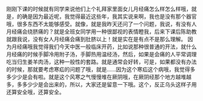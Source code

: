 刚刚下课的时候就有同学来说他们上个礼拜家里面女儿月经痛怎么样怎么样哦，就是，的确是因为最近呢，我觉得最近这些年，我其实说来啊，我也是没有那个器官哦，很多东西不太能够感受。就像，就是我昨天还问了一个问题，我说，有没有人月经痛会绕脐痛的？就是全班女同学用一种很鄙视的表情瞪我，后来下课后陈助教就跟我说，没有女人月经痛会痛到肚脐以上！就是实在是有点不是那么理解。
因为月经痛哦我觉得我们今天中医一般临床开药，比如说那种很普通的开法，就什么月经痛的时候手脚冷用附子汤，手脚热用温经汤，然后，如果是会痛的人平常调理吃当归生姜羊肉汤，这种一般性的套路。就是通常会好转，可是，如果都没有办法的时候，那就要考虑寒疝的问题了哦，就是......因为这个寒疝这个病哦，我觉得多多少少是会有啦。就是这个风寒之气慢慢堆在厥阴哦，在厥阴经那个地方越堆越多，多多少少是会出来的，所以，大家还是留意一下哦。这个，反正乌头这样子用还算安全哦，还算安全。
